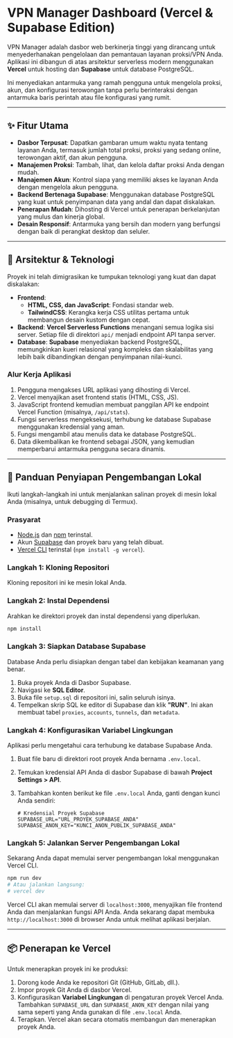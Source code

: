 # VPN Manager Dashboard (Vercel & Supabase Edition)

VPN Manager adalah dasbor web berkinerja tinggi yang dirancang untuk menyederhanakan pengelolaan dan pemantauan layanan proksi/VPN Anda. Aplikasi ini dibangun di atas arsitektur serverless modern menggunakan **Vercel** untuk hosting dan **Supabase** untuk database PostgreSQL.

Ini menyediakan antarmuka yang ramah pengguna untuk mengelola proksi, akun, dan konfigurasi terowongan tanpa perlu berinteraksi dengan antarmuka baris perintah atau file konfigurasi yang rumit.

---

## ✨ Fitur Utama

- **Dasbor Terpusat**: Dapatkan gambaran umum waktu nyata tentang layanan Anda, termasuk jumlah total proksi, proksi yang sedang online, terowongan aktif, dan akun pengguna.
- **Manajemen Proksi**: Tambah, lihat, dan kelola daftar proksi Anda dengan mudah.
- **Manajemen Akun**: Kontrol siapa yang memiliki akses ke layanan Anda dengan mengelola akun pengguna.
- **Backend Bertenaga Supabase**: Menggunakan database PostgreSQL yang kuat untuk penyimpanan data yang andal dan dapat diskalakan.
- **Penerapan Mudah**: Dihosting di Vercel untuk penerapan berkelanjutan yang mulus dan kinerja global.
- **Desain Responsif**: Antarmuka yang bersih dan modern yang berfungsi dengan baik di perangkat desktop dan seluler.

---

## 🚀 Arsitektur & Teknologi

Proyek ini telah dimigrasikan ke tumpukan teknologi yang kuat dan dapat diskalakan:

- **Frontend**:
  - **HTML, CSS, dan JavaScript**: Fondasi standar web.
  - **TailwindCSS**: Kerangka kerja CSS utilitas pertama untuk membangun desain kustom dengan cepat.
- **Backend**: **Vercel Serverless Functions** menangani semua logika sisi server. Setiap file di direktori `api/` menjadi endpoint API tanpa server.
- **Database**: **Supabase** menyediakan backend PostgreSQL, memungkinkan kueri relasional yang kompleks dan skalabilitas yang lebih baik dibandingkan dengan penyimpanan nilai-kunci.

### Alur Kerja Aplikasi
1.  Pengguna mengakses URL aplikasi yang dihosting di Vercel.
2.  Vercel menyajikan aset frontend statis (HTML, CSS, JS).
3.  JavaScript frontend kemudian membuat panggilan API ke endpoint Vercel Function (misalnya, `/api/stats`).
4.  Fungsi serverless mengeksekusi, terhubung ke database Supabase menggunakan kredensial yang aman.
5.  Fungsi mengambil atau menulis data ke database PostgreSQL.
6.  Data dikembalikan ke frontend sebagai JSON, yang kemudian memperbarui antarmuka pengguna secara dinamis.

---

## 🔧 Panduan Penyiapan Pengembangan Lokal

Ikuti langkah-langkah ini untuk menjalankan salinan proyek di mesin lokal Anda (misalnya, untuk debugging di Termux).

### Prasyarat
- [Node.js](https://nodejs.org/) dan [npm](https://www.npmjs.com/) terinstal.
- Akun [Supabase](https://supabase.com/) dan proyek baru yang telah dibuat.
- [Vercel CLI](https://vercel.com/docs/cli) terinstal (`npm install -g vercel`).

### Langkah 1: Kloning Repositori
Kloning repositori ini ke mesin lokal Anda.

### Langkah 2: Instal Dependensi
Arahkan ke direktori proyek dan instal dependensi yang diperlukan.
```sh
npm install
```

### Langkah 3: Siapkan Database Supabase
Database Anda perlu disiapkan dengan tabel dan kebijakan keamanan yang benar.

1.  Buka proyek Anda di Dasbor Supabase.
2.  Navigasi ke **SQL Editor**.
3.  Buka file `setup.sql` di repositori ini, salin seluruh isinya.
4.  Tempelkan skrip SQL ke editor di Supabase dan klik **"RUN"**. Ini akan membuat tabel `proxies`, `accounts`, `tunnels`, dan `metadata`.

### Langkah 4: Konfigurasikan Variabel Lingkungan
Aplikasi perlu mengetahui cara terhubung ke database Supabase Anda.

1.  Buat file baru di direktori root proyek Anda bernama `.env.local`.
2.  Temukan kredensial API Anda di dasbor Supabase di bawah **Project Settings > API**.
3.  Tambahkan konten berikut ke file `.env.local` Anda, ganti dengan kunci Anda sendiri:

    ```
    # Kredensial Proyek Supabase
    SUPABASE_URL="URL_PROYEK_SUPABASE_ANDA"
    SUPABASE_ANON_KEY="KUNCI_ANON_PUBLIK_SUPABASE_ANDA"
    ```

### Langkah 5: Jalankan Server Pengembangan Lokal
Sekarang Anda dapat memulai server pengembangan lokal menggunakan Vercel CLI.

```sh
npm run dev
# Atau jalankan langsung:
# vercel dev
```
Vercel CLI akan memulai server di `localhost:3000`, menyajikan file frontend Anda dan menjalankan fungsi API Anda. Anda sekarang dapat membuka `http://localhost:3000` di browser Anda untuk melihat aplikasi berjalan.

---

## 📦 Penerapan ke Vercel

Untuk menerapkan proyek ini ke produksi:
1.  Dorong kode Anda ke repositori Git (GitHub, GitLab, dll.).
2.  Impor proyek Git Anda di dasbor Vercel.
3.  Konfigurasikan **Variabel Lingkungan** di pengaturan proyek Vercel Anda. Tambahkan `SUPABASE_URL` dan `SUPABASE_ANON_KEY` dengan nilai yang sama seperti yang Anda gunakan di file `.env.local` Anda.
4.  Terapkan. Vercel akan secara otomatis membangun dan menerapkan proyek Anda.
